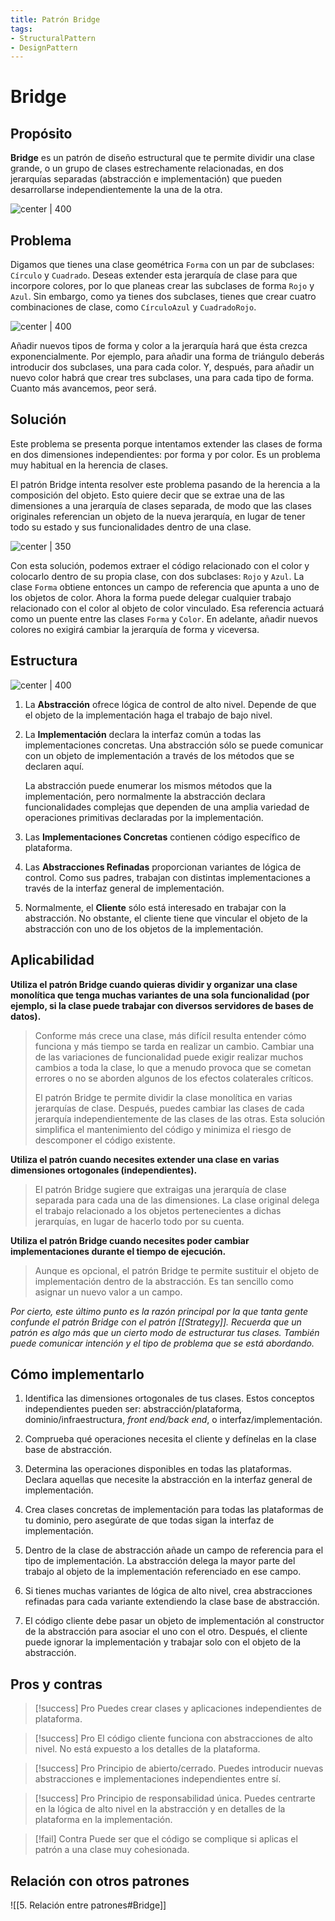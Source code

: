 ```yaml
---
title: Patrón Bridge
tags:  
- StructuralPattern
- DesignPattern
---
```


# Bridge

## Propósito

**Bridge** es un patrón de diseño estructural que te permite dividir una clase grande, o un grupo de clases estrechamente relacionadas, en dos jerarquías separadas (abstracción e implementación) que pueden desarrollarse independientemente la una de la otra.

![center | 400](https://refactoring.guru/images/patterns/content/bridge/bridge.png)

## Problema

Digamos que tienes una clase geométrica `Forma` con un par de subclases: `Círculo` y `Cuadrado`. Deseas extender esta jerarquía de clase para que incorpore colores, por lo que planeas crear las subclases de forma `Rojo` y `Azul`. Sin embargo, como ya tienes dos subclases, tienes que crear cuatro combinaciones de clase, como `CírculoAzul` y `CuadradoRojo`.

![center | 400](https://refactoring.guru/images/patterns/diagrams/bridge/problem-es.png)

Añadir nuevos tipos de forma y color a la jerarquía hará que ésta crezca exponencialmente. Por ejemplo, para añadir una forma de triángulo deberás introducir dos subclases, una para cada color. Y, después, para añadir un nuevo color habrá que crear tres subclases, una para cada tipo de forma. Cuanto más avancemos, peor será.

## Solución

Este problema se presenta porque intentamos extender las clases de forma en dos dimensiones independientes: por forma y por color. Es un problema muy habitual en la herencia de clases.

El patrón Bridge intenta resolver este problema pasando de la herencia a la composición del objeto. Esto quiere decir que se extrae una de las dimensiones a una jerarquía de clases separada, de modo que las clases originales referencian un objeto de la nueva jerarquía, en lugar de tener todo su estado y sus funcionalidades dentro de una clase.

![center | 350](https://refactoring.guru/images/patterns/diagrams/bridge/solution-es.png)

Con esta solución, podemos extraer el código relacionado con el color y colocarlo dentro de su propia clase, con dos subclases: `Rojo` y `Azul`. La clase `Forma` obtiene entonces un campo de referencia que apunta a uno de los objetos de color. Ahora la forma puede delegar cualquier trabajo relacionado con el color al objeto de color vinculado. Esa referencia actuará como un puente entre las clases `Forma` y `Color`. En adelante, añadir nuevos colores no exigirá cambiar la jerarquía de forma y viceversa.

## Estructura

![center | 400](https://refactoring.guru/images/patterns/diagrams/bridge/structure-es-indexed.png)

1. La **Abstracción** ofrece lógica de control de alto nivel. Depende de que el objeto de la implementación haga el trabajo de bajo nivel.

2. La **Implementación** declara la interfaz común a todas las implementaciones concretas. Una abstracción sólo se puede comunicar con un objeto de implementación a través de los métodos que se declaren aquí.

    La abstracción puede enumerar los mismos métodos que la implementación, pero normalmente la abstracción declara funcionalidades complejas que dependen de una amplia variedad de operaciones primitivas declaradas por la implementación.

3. Las **Implementaciones Concretas** contienen código específico de plataforma.

4. Las **Abstracciones Refinadas** proporcionan variantes de lógica de control. Como sus padres, trabajan con distintas implementaciones a través de la interfaz general de implementación.

5. Normalmente, el **Cliente** sólo está interesado en trabajar con la abstracción. No obstante, el cliente tiene que vincular el objeto de la abstracción con uno de los objetos de la implementación.

## Aplicabilidad

**Utiliza el patrón Bridge cuando quieras dividir y organizar una clase monolítica que tenga muchas variantes de una sola funcionalidad (por ejemplo, si la clase puede trabajar con diversos servidores de bases de datos).**

> Conforme más crece una clase, más difícil resulta entender cómo funciona y más tiempo se tarda en realizar un cambio. Cambiar una de las variaciones de funcionalidad puede exigir realizar muchos cambios a toda la clase, lo que a menudo provoca que se cometan errores o no se aborden algunos de los efectos colaterales críticos.
>
> El patrón Bridge te permite dividir la clase monolítica en varias jerarquías de clase. Después, puedes cambiar las clases de cada jerarquía independientemente de las clases de las otras. Esta solución simplifica el mantenimiento del código y minimiza el riesgo de descomponer el código existente.

**Utiliza el patrón cuando necesites extender una clase en varias dimensiones ortogonales (independientes).**

> El patrón Bridge sugiere que extraigas una jerarquía de clase separada para cada una de las dimensiones. La clase original delega el trabajo relacionado a los objetos pertenecientes a dichas jerarquías, en lugar de hacerlo todo por su cuenta.

**Utiliza el patrón Bridge cuando necesites poder cambiar implementaciones durante el tiempo de ejecución.**

> Aunque es opcional, el patrón Bridge te permite sustituir el objeto de implementación dentro de la abstracción. Es tan sencillo como asignar un nuevo valor a un campo.

*Por cierto, este último punto es la razón principal por la que tanta gente confunde el patrón Bridge con el patrón [[Strategy]]. Recuerda que un patrón es algo más que un cierto modo de estructurar tus clases. También puede comunicar intención y el tipo de problema que se está abordando.*

## Cómo implementarlo

1.  Identifica las dimensiones ortogonales de tus clases. Estos conceptos independientes pueden ser: abstracción/plataforma, dominio/infraestructura, *front end/back end*, o interfaz/implementación.

2.  Comprueba qué operaciones necesita el cliente y defínelas en la clase base de abstracción.

3.  Determina las operaciones disponibles en todas las plataformas. Declara aquellas que necesite la abstracción en la interfaz general de implementación.

4.  Crea clases concretas de implementación para todas las plataformas de tu dominio, pero asegúrate de que todas sigan la interfaz de implementación.

5.  Dentro de la clase de abstracción añade un campo de referencia para el tipo de implementación. La abstracción delega la mayor parte del trabajo al objeto de la implementación referenciado en ese campo.

6.  Si tienes muchas variantes de lógica de alto nivel, crea abstracciones refinadas para cada variante extendiendo la clase base de abstracción.

7.  El código cliente debe pasar un objeto de implementación al constructor de la abstracción para asociar el uno con el otro. Después, el cliente puede ignorar la implementación y trabajar solo con el objeto de la abstracción.

## Pros y contras

> [!success] Pro 
> Puedes crear clases y aplicaciones independientes de plataforma.

> [!success] Pro 
> El código cliente funciona con abstracciones de alto nivel. No está expuesto a los detalles de la plataforma.

> [!success] Pro 
> Principio de abierto/cerrado. Puedes introducir nuevas abstracciones e implementaciones independientes entre sí.

> [!success] Pro 
> Principio de responsabilidad única. Puedes centrarte en la lógica de alto nivel en la abstracción y en detalles de la plataforma en la implementación.

> [!fail] Contra
> Puede ser que el código se complique si aplicas el patrón a una clase muy cohesionada.

## Relación con otros patrones

![[5. Relación entre patrones#Bridge]]
